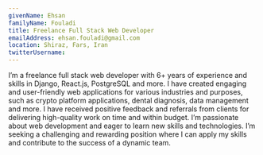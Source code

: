 ```yaml
---
givenName: Ehsan
familyName: Fouladi
title: Freelance Full Stack Web Developer
emailAddress: ehsan.fouladi@gmail.com
location: Shiraz, Fars, Iran
twitterUsername:
---
```


I’m a freelance full stack web developer with 6+ years of experience and skills in Django, React.js, PostgreSQL and more. I have created engaging and user-friendly web applications for various industries and purposes, such as crypto platform applications, dental diagnosis, data management and more. I have received positive feedback and referrals from clients for delivering high-quality work on time and within budget. I’m passionate about web development and eager to learn new skills and technologies. I’m seeking a challenging and rewarding position where I can apply my skills and contribute to the success of a dynamic team.
